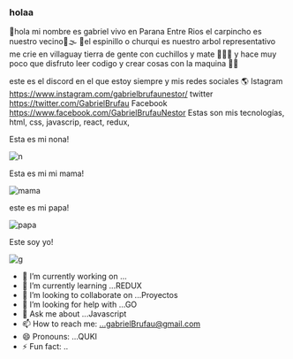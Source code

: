 ### holaa

🚩hola mi nombre es gabriel vivo en Parana Entre Rios el carpincho es nuestro vecino🦦🌫 🌳el espinillo o churqui es nuestro arbol representativo me crie en villaguay tierra de gente con cuchillos y mate 🧉👺🔪 y hace muy poco que disfruto leer codigo y crear cosas con la maquina 👨‍💻

este es el discord en el que estoy siempre y mis redes sociales 🌎 Istagram https://www.instagram.com/gabrielbrufaunestor/ twitter https://twitter.com/GabrielBrufau Facebook https://www.facebook.com/GabrielBrufauNestor
Estas son mis tecnologías, html, css, javascrip, react, redux, 

Esta es mi nona!

![n](https://user-images.githubusercontent.com/70489784/119837731-3b7a8d00-bed9-11eb-8323-2dbfcce34253.png)


 Esta es mi mi mama!

![mama](https://user-images.githubusercontent.com/70489784/119837068-a081b300-bed8-11eb-8dc4-b6cc3f4b0212.png)


este es mi papa!

![papa](https://user-images.githubusercontent.com/70489784/119752483-7e097e80-be73-11eb-8900-0e1fefd6503d.png)



Este soy yo!

![g](https://user-images.githubusercontent.com/70489784/119837436-f6eef180-bed8-11eb-818e-c53eec638a08.png)


- 🔭 I’m currently working on ...
- 🌱 I’m currently learning ...REDUX
- 👯 I’m looking to collaborate on ...Proyectos
- 🤔 I’m looking for help with ...GO
- 💬 Ask me about ...Javascript 
- 📫 How to reach me: ...gabrielBrufau@gmail.com
- 😄 Pronouns: ...QUKI
- ⚡ Fun fact: ..


